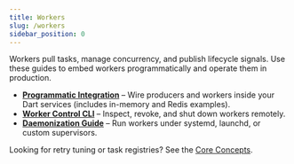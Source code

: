 ```yaml
---
title: Workers
slug: /workers
sidebar_position: 0
---
```


Workers pull tasks, manage concurrency, and publish lifecycle signals. Use these
guides to embed workers programmatically and operate them in production.

- **[Programmatic Integration](./programmatic-integration.md)** – Wire producers
  and workers inside your Dart services (includes in-memory and Redis examples).
- **[Worker Control CLI](./worker-control.md)** – Inspect, revoke, and shut down
  workers remotely.
- **[Daemonization Guide](./daemonization.md)** – Run workers under systemd,
  launchd, or custom supervisors.

Looking for retry tuning or task registries? See the
[Core Concepts](../core-concepts/index.md).
